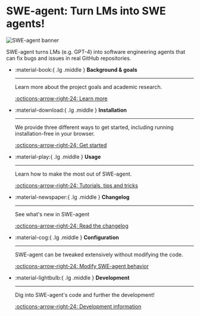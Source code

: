 # SWE-agent: Turn LMs into SWE agents!

![SWE-agent banner](assets/readme_assets/swe-agent-banner.png)

SWE-agent turns LMs (e.g. GPT-4) into software engineering agents that can fix bugs and issues in real GitHub repositories.

<div class="grid cards" markdown>

-   :material-book:{ .lg .middle } __Background & goals__

    ---

    Learn more about the project goals and academic research.

    [:octicons-arrow-right-24: Learn more](background/overview.md)

-   :material-download:{ .lg .middle } __Installation__

    ---

    We provide three different ways to get started, including running installation-free in your browser.

    [:octicons-arrow-right-24: Get started](installation/index.md)


-   :material-play:{ .lg .middle } __Usage__

    ---

    Learn how to make the most out of SWE-agent.

    [:octicons-arrow-right-24: Tutorials, tips and tricks](usage/index.md)

-   :material-newspaper:{ .lg .middle } __Changelog__

    ---

    See what's new in SWE-agent

    [:octicons-arrow-right-24: Read the changelog](installation/changelog.md)

-   :material-cog:{ .lg .middle } __Configuration__

    ---

    SWE-agent can be tweaked extensively without modifying the code.

    [:octicons-arrow-right-24: Modify SWE-agent behavior](usage/index.md)


-   :material-lightbulb:{ .lg .middle } __Development__

    ---

    Dig into SWE-agent's code and further the development!

    [:octicons-arrow-right-24: Development information](usage/index.md)
</div>